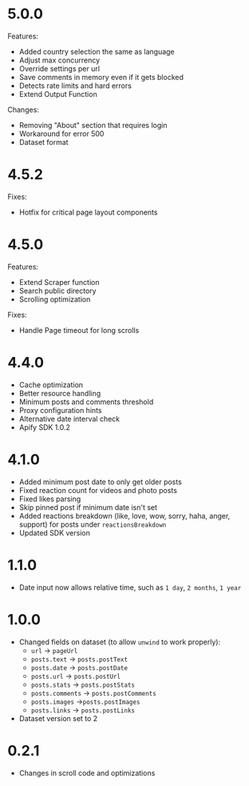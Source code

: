 # 5.0.0

Features:
* Added country selection the same as language
* Adjust max concurrency
* Override settings per url
* Save comments in memory even if it gets blocked
* Detects rate limits and hard errors
* Extend Output Function

Changes:
* Removing "About" section that requires login
* Workaround for error 500
* Dataset format

# 4.5.2

Fixes:
* Hotfix for critical page layout components

# 4.5.0

Features:
* Extend Scraper function
* Search public directory
* Scrolling optimization

Fixes:
* Handle Page timeout for long scrolls

# 4.4.0

* Cache optimization
* Better resource handling
* Minimum posts and comments threshold
* Proxy configuration hints
* Alternative date interval check
* Apify SDK 1.0.2

# 4.1.0

* Added minimum post date to only get older posts
* Fixed reaction count for videos and photo posts
* Fixed likes parsing
* Skip pinned post if minimum date isn't set
* Added reactions breakdown (like, love, wow, sorry, haha, anger, support) for posts under `reactionsBreakdown`
* Updated SDK version

# 1.1.0

* Date input now allows relative time, such as `1 day`, `2 months`, `1 year`

# 1.0.0

* Changed fields on dataset (to allow `unwind` to work properly):
  * `url` -> `pageUrl`
  * `posts.text` -> `posts.postText`
  * `posts.date` -> `posts.postDate`
  * `posts.url` -> `posts.postUrl`
  * `posts.stats` -> `posts.postStats`
  * `posts.comments` -> `posts.postComments`
  * `posts.images` ->`posts.postImages`
  * `posts.links` -> `posts.postLinks`
* Dataset version set to 2

# 0.2.1

* Changes in scroll code and optimizations
